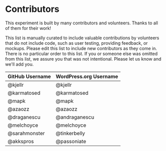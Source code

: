 # Contributors

This experiment is built by many contributors and volunteers. Thanks to all of them for their work!

This list is manually curated to include valuable contributions by volunteers that do not include code, such as user testing, providing feedback, or mockups. Please edit this list to include new contributors as they come in. There is no particular order to this list. If you or someone else was omitted from this list, we assure you that was not intentional. 
Please let us know and we'll add you. 

| GitHub Username | WordPress.org Username|
| --------------- | --------------------- |
| @kjellr | @kjellr |
| @karmatosed | @karmatosed |
| @mapk | @mapk |
| @azaozz | @azaozz |
| @draganescu | @andraganescu |
| @melchoyce | @melchoyce |
| @sarahmonster | @tinkerbelly |
| @akkspros | @passoniate |
